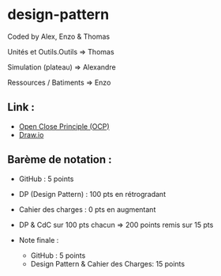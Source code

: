 # design-pattern
Coded by Alex, Enzo & Thomas

Unités et Outils.Outils => Thomas

Simulation (plateau) => Alexandre

Ressources / Batiments => Enzo

## Link :
* [Open Close Principle (OCP)](https://en.wikipedia.org/wiki/Open%E2%80%93closed_principle)
* [Draw.io](https://app.diagrams.net/#G1weRg4vI-3-lsDq9u7zxUNKmjiYok4soM)

## Barème de notation :
* GitHub : 5 points
* DP (Design Pattern) : 100 pts en rétrogradant
* Cahier des charges : 0 pts en augmentant
* DP & CdC sur 100 pts chacun => 200 points remis sur 15 pts

* Note finale :
  * GitHub : 5 points
  * Design Pattern & Cahier des Charges: 15 points 
